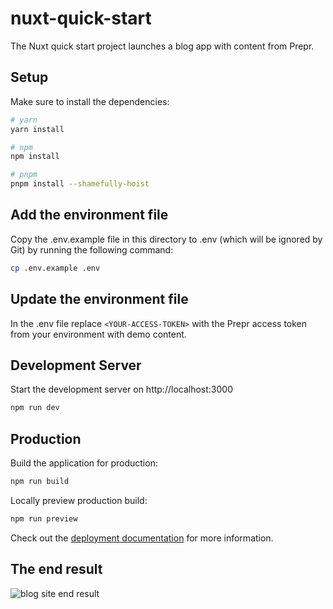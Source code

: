 # nuxt-quick-start
The Nuxt quick start project launches a blog app with content from Prepr.

## Setup

Make sure to install the dependencies:

```bash
# yarn
yarn install

# npm
npm install

# pnpm
pnpm install --shamefully-hoist
```

## Add the environment file 
Copy the .env.example file in this directory to .env (which will be ignored by Git) by running the following command: 
```bash
cp .env.example .env
```

## Update the environment file
In the .env file replace `<YOUR-ACCESS-TOKEN>` with the Prepr access token from your environment with demo content.

## Development Server

Start the development server on http://localhost:3000

```bash
npm run dev
```

## Production

Build the application for production:

```bash
npm run build
```

Locally preview production build:

```bash
npm run preview
```

Check out the [deployment documentation](https://nuxt.com/docs/getting-started/deployment) for more information.

## The end result

![blog site end result](https://assets-site.prepr.io//5oz8w28ybxje-screenshot-2023-05-10-at-111353.png)
